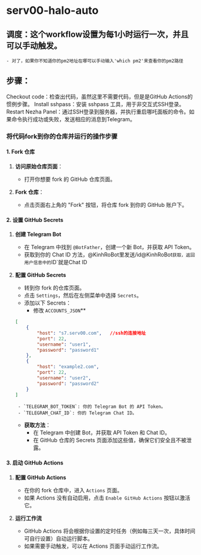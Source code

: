 # serv00-halo-auto
## 调度：这个workflow设置为每1小时运行一次，并且可以手动触发。
    - 对了，如果你不知道你的pm2地址在哪可以手动输入'which pm2'来查看你的pm2路径
## 步骤：
Checkout code：检查出代码，虽然这里不需要代码，但是是GitHub Actions的惯例步骤。
Install sshpass：安装 sshpass 工具，用于非交互式SSH登录。
Restart Nezha Panel：通过SSH登录到服务器，并执行重启哪吒面板的命令。如果命令执行成功或失败，发送相应的消息到Telegram。


### 将代码fork到你的仓库并运行的操作步骤

#### 1. Fork 仓库

1. **访问原始仓库页面**：
    - 打开你想要 fork 的 GitHub 仓库页面。

2. **Fork 仓库**：
    - 点击页面右上角的 "Fork" 按钮，将仓库 fork 到你的 GitHub 账户下。

#### 2. 设置 GitHub Secrets

1. **创建 Telegram Bot**
    - 在 Telegram 中找到 `@BotFather`，创建一个新 Bot，并获取 API Token。
    - 获取到你的 Chat ID 方法，@KinhRoBot里发送/id@KinhRoBot`获取，返回用户信息中的`ID`就是Chat ID

2. **配置 GitHub Secrets**
    - 转到你 fork 的仓库页面。
    - 点击 `Settings`，然后在左侧菜单中选择 `Secrets`。
    - 添加以下 Secrets：
        - 修改 `ACCOUNTS_JSON`**

   ```json
   [
       {
           "host": "s7.serv00.com",   //ssh的连接地址
           "port": 22,
           "username": "user1",
           "password": "password1"
       },
       {
           "host": "example2.com",
           "port": 22,
           "username": "user2",
           "password": "password2"
       }
   ]

   ```
        - `TELEGRAM_BOT_TOKEN`: 你的 Telegram Bot 的 API Token。
        - `TELEGRAM_CHAT_ID`: 你的 Telegram Chat ID。

    - **获取方法**：
        - 在 Telegram 中创建 Bot，并获取 API Token 和 Chat ID。
        - 在 GitHub 仓库的 Secrets 页面添加这些值，确保它们安全且不被泄露。

#### 3. 启动 GitHub Actions

1. **配置 GitHub Actions**
    - 在你的 fork 仓库中，进入 `Actions` 页面。
    - 如果 Actions 没有自动启用，点击 `Enable GitHub Actions` 按钮以激活它。

2. **运行工作流**
    - GitHub Actions 将会根据你设置的定时任务（例如每三天一次，具体时间可自行设置）自动运行脚本。
    - 如果需要手动触发，可以在 Actions 页面手动运行工作流。
